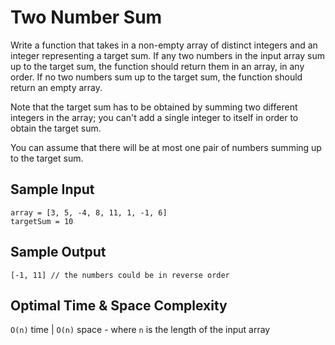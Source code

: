 # Two Number Sum

Write a function that takes in a non-empty array of distinct integers and an integer representing a target sum. If any two numbers in the input array sum up to the target sum, the function should return them in an array, in any order. If no two numbers sum up to the target sum, the function should return an empty array.

Note that the target sum has to be obtained by summing two different integers in the array; you can't add a single integer to itself in order to obtain the target sum.

You can assume that there will be at most one pair of numbers summing up to the target sum.

## Sample Input

```plaintext
array = [3, 5, -4, 8, 11, 1, -1, 6]
targetSum = 10
```

## Sample Output

```plaintext
[-1, 11] // the numbers could be in reverse order
```

## Optimal Time & Space Complexity

`O(n)` time | `O(n)` space - where `n` is the length of the input array
